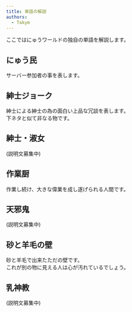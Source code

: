 ```yaml
---
title: 単語の解説
authors:
  - Takym
---
```

ここではにゅうワールドの独自の単語を解説します。

## にゅう民
サーバー参加者の事を表します。

## 紳士ジョーク
紳士による紳士の為の面白い上品な冗談を表します。<br />
下ネタと似て非なる物です。

## 紳士・淑女
(説明文募集中)

## 作業厨
作業し続け、大きな偉業を成し遂げられる人間です。

## 天邪鬼
(説明文募集中)

## 砂と羊毛の壁
砂と羊毛で出来たただの壁です。<br />
これが別の物に見える人は心が汚れているでしょう。

## 乳神教
(説明文募集中)
